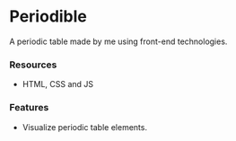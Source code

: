 # Periodible

A periodic table made by me using front-end technologies.

### Resources

* HTML, CSS and JS

### Features

* Visualize periodic table elements.
